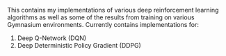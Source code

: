 This contains my implementations of various deep reinforcement learning algorithms as well as some of the results from training on various Gymnasium environments.
Currently contains implementations for:
  1. Deep Q-Network (DQN)
  2. Deep Deterministic Policy Gradient (DDPG)
